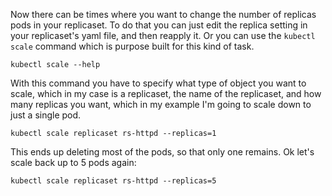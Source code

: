 Now there can be times where you want to change the number of replicas pods in your replicaset. To do that you can just edit the replica setting in your replicaset's yaml file, and then reapply it. Or you can use the `kubectl scale` command which is purpose built for this kind of task.

```
kubectl scale --help
```

With this command you have to specify what type of object you want to scale, which in my case is a replicaset, the name of the replicaset, and how many replicas you want, which in my example I'm going to scale down to just a single pod.

```
kubectl scale replicaset rs-httpd --replicas=1
```

This ends up deleting most of the pods, so that only one remains. Ok let's scale back up to 5 pods again:

```
kubectl scale replicaset rs-httpd --replicas=5
```

